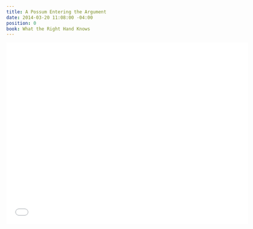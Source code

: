 ```yaml
---
title: A Possum Entering the Argument
date: 2014-03-20 11:08:00 -04:00
position: 0
book: What the Right Hand Knows
---
```


<iframe width="640" height="480" src="//www.youtube.com/embed/GLk-W6xUZHM?rel=0" frameborder="0" allowfullscreen></iframe>
